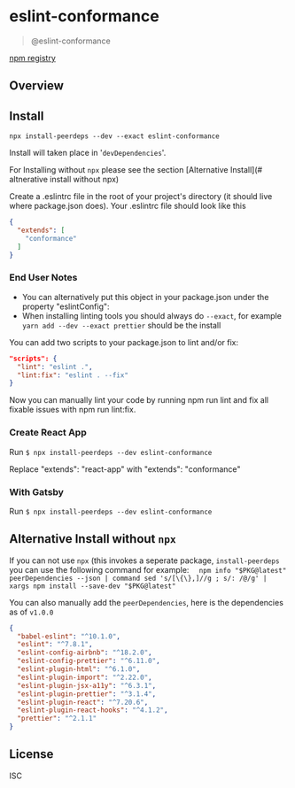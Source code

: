 # eslint-conformance

> @eslint-conformance

[npm registry](https://www.npmjs.com/package/eslint-conformance)

## Overview


## Install 

` npx install-peerdeps --dev --exact eslint-conformance `

Install will taken place in '`devDependencies`'.

For Installing without `npx` please see the section [Alternative Install](# altnerative install without npx)

Create a .eslintrc file in the root of your project's directory (it should live where package.json does). Your .eslintrc file should look like this


```json
{
  "extends": [
    "conformance"
  ]
}
```

### End User Notes
- You can alternatively put this object in your package.json under the property "eslintConfig":
- When installing linting tools you should always do `--exact`, for example `yarn add --dev --exact prettier` should be the install

You can add two scripts to your package.json to lint and/or fix:

```json
"scripts": {
  "lint": "eslint .",
  "lint:fix": "eslint . --fix"
}
```

Now you can manually lint your code by running npm run lint and fix all fixable issues with npm run lint:fix.

### Create React App

Run `$ npx install-peerdeps --dev eslint-conformance`

Replace "extends": "react-app" with "extends": "conformance"

### With Gatsby

Run `$ npx install-peerdeps --dev eslint-conformance`

## Alternative Install without `npx`


If you can not use `npx` (this invokes a seperate package, `install-peerdeps` you can use the following command for example:
`  npm info "$PKG@latest" peerDependencies --json | command sed 's/[\{\},]//g ; s/: /@/g' | xargs npm install --save-dev "$PKG@latest"` 

You can also manually add the `peerDependencies`, here is the dependencies as of `v1.0.0` 
```json
{
  "babel-eslint": "^10.1.0",
  "eslint": "^7.8.1",
  "eslint-config-airbnb": "^18.2.0",
  "eslint-config-prettier": "^6.11.0",
  "eslint-plugin-html": "^6.1.0",
  "eslint-plugin-import": "^2.22.0",
  "eslint-plugin-jsx-a11y": "^6.3.1",
  "eslint-plugin-prettier": "^3.1.4",
  "eslint-plugin-react": "^7.20.6",
  "eslint-plugin-react-hooks": "^4.1.2",
  "prettier": "^2.1.1"
}
```

## License

ISC
